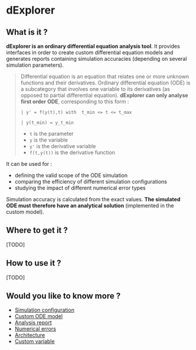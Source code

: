 # dExplorer

## What is it ?

**dExplorer is an ordinary differential equation analysis tool**. It provides interfaces in order to create custom differential equation models and generates reports containing simulation accuracies (depending on several simulation parameters).

> Differential equation is an equation that relates one or more unknown functions and their derivatives.
> Ordinary differential equation (ODE) is a subcategory that involves one variable to its derivatives (as opposed to partial  differential equation).
> **dExplorer can only analyse first order ODE**, corresponding to this form :
> 
> `| y' = f(y(t),t) with  t_min <= t <= t_max`
> 
> `| y(t_min) = y_t_min`
> 
> - `t` is the parameter
> - `y` is the variable
> - `y'` is the derivative variable
> - `f(t,y(t))` is the derivative function

It can be used for :

 - defining the valid scope of the ODE simulation
 - comparing the efficiency of different simulation configurations
 - studying the impact of different numerical error types

Simulation accuracy is calculated from the exact values. **The simulated ODE must therefore have an analytical solution** (implemented in the custom model).

## Where to get it ?

[TODO]

## How to use it ?

[TODO]

## Would you like to know more ?

 - [Simulation configuration](Simulation_Configuration.md)
 - [Custom ODE model](Custom_ODE_Model.md)
 - [Analysis report](Analysis_Report.md)
 - [Numerical errors](Numerical_Errors.md)
 - [Architecture](Architecture.md)
 - [Custom variable](Custom_Variable.md)
